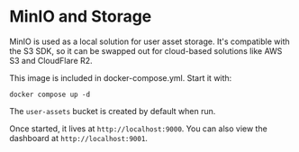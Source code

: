 # MinIO and Storage

MinIO is used as a local solution for user asset storage. It's compatible with the S3 SDK, so it can be swapped out for cloud-based solutions like AWS S3 and CloudFlare R2.

This image is included in docker-compose.yml. Start it with:

```
docker compose up -d
```

The `user-assets` bucket is created by default when run.

Once started, it lives at `http://localhost:9000`. You can also view the dashboard at `http://localhost:9001`.